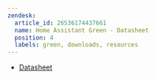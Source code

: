 ```yaml
---
zendesk:
  article_id: 26536174437661
  name: Home Assistant Green - Datasheet
  position: 4
  labels: green, downloads, resources
---
```


- [Datasheet](/static/docs/green/Green_v2.0_Datasheet.pdf)
